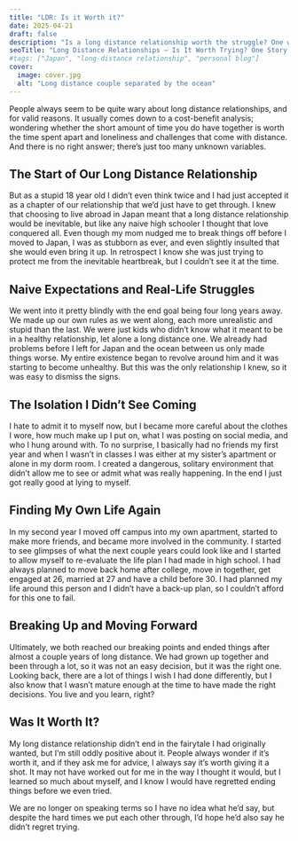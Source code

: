 ```yaml
---
title: "LDR: Is it Worth it?"
date: 2025-04-21
draft: false
description: "Is a long distance relationship worth the struggle? One writer shares her honest story of love, growth, and heartbreak between Japan and the U.S."
seoTitle: "Long Distance Relationships – Is It Worth Trying? One Story from Japan"
#tags: ["Japan", "long-distance relationship", "personal blog"]
cover:
  image: cover.jpg
  alt: "Long distance couple separated by the ocean"
---
```


People always seem to be quite wary about long distance relationships, and for valid reasons. It usually comes down to a cost-benefit analysis; wondering whether the short amount of time you do have together is worth the time spent apart and loneliness and challenges that come with distance. And there is no right answer; there’s just too many unknown variables. 

## The Start of Our Long Distance Relationship

But as a stupid 18 year old I didn’t even think twice and I had just accepted it as a chapter of our relationship that we’d just have to get through. I knew that choosing to live abroad in Japan meant that a long distance relationship would be inevitable, but like any naive high schooler I thought that love conquered all. Even though my mom nudged me to break things off before I moved to Japan, I was as stubborn as ever, and even slightly insulted that she would even bring it up. In retrospect I know she was just trying to protect me from the inevitable heartbreak, but I couldn’t see it at the time. 

## Naive Expectations and Real-Life Struggles

We went into it pretty blindly with the end goal being four long years away. We made up our own rules as we went along, each more unrealistic and stupid than the last. We were just kids who didn’t know what it meant to be in a healthy relationship, let alone a long distance one. We already had problems before I left for Japan and the ocean between us only made things worse. My entire existence began to revolve around him and it was starting to become unhealthy. But this was the only relationship I knew, so it was easy to dismiss the signs. 

## The Isolation I Didn’t See Coming

I hate to admit it to myself now, but I became more careful about the clothes I wore, how much make up I put on, what I was posting on social media, and who I hung around with. To no surprise, I basically had no friends my first year and when I wasn’t in classes I was either at my sister’s apartment or alone in my dorm room. I created a dangerous, solitary environment that didn’t allow me to see or admit what was really happening. In the end I just got really good at lying to myself. 

## Finding My Own Life Again

In my second year I moved off campus into my own apartment, started to make more friends, and became more involved in the community. I started to see glimpses of what the next couple years could look like and I started to allow myself to re-evaluate the life plan I had made in high school. I had always planned to move back home after college, move in together, get engaged at 26, married at 27 and have a child before 30. I had planned my life around this person and I didn’t have a back-up plan, so I couldn’t afford for this one to fail. 

## Breaking Up and Moving Forward

Ultimately, we both reached our breaking points and ended things after almost a couple years of long distance. We had grown up together and been through a lot, so it was not an easy decision, but it was the right one. Looking back, there are a lot of things I wish I had done differently, but I also know that I wasn’t mature enough at the time to have made the right decisions. You live and you learn, right?

## Was It Worth It?

My long distance relationship didn’t end in the fairytale I had originally wanted, but I’m still oddly positive about it. People always wonder if it’s worth it, and if they ask me for advice, I always say it’s worth giving it a shot. It may not have worked out for me in the way I thought it would, but I learned so much about myself, and I know I would have regretted ending things before we even tried. 

We are no longer on speaking terms so I have no idea what he’d say, but despite the hard times we put each other through, I’d hope he’d also say he didn’t regret trying. 


